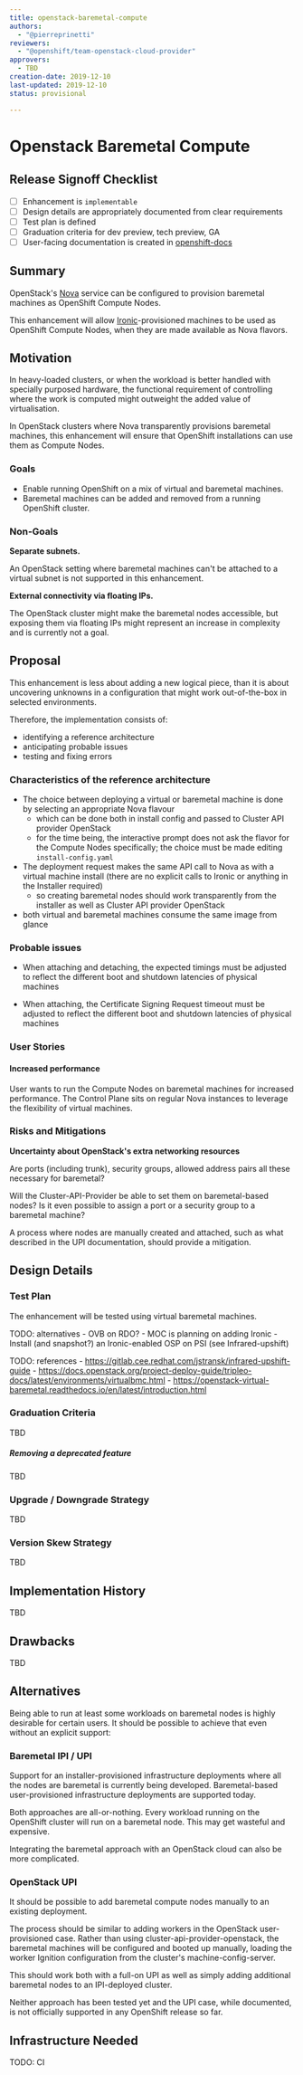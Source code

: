 ```yaml
---
title: openstack-baremetal-compute
authors:
  - "@pierreprinetti"
reviewers:
  - "@openshift/team-openstack-cloud-provider"
approvers:
  - TBD
creation-date: 2019-12-10
last-updated: 2019-12-10
status: provisional

---
```


# Openstack Baremetal Compute

## Release Signoff Checklist

- [ ] Enhancement is `implementable`
- [ ] Design details are appropriately documented from clear requirements
- [ ] Test plan is defined
- [ ] Graduation criteria for dev preview, tech preview, GA
- [ ] User-facing documentation is created in [openshift-docs](https://github.com/openshift/openshift-docs/)

## Summary

OpenStack's [Nova][openstack-nova] service can be configured to provision
baremetal machines as OpenShift Compute Nodes.

This enhancement will allow [Ironic][openstack-ironic]-provisioned machines to
be used as OpenShift Compute Nodes, when they are made available as Nova
flavors.

## Motivation

In heavy-loaded clusters, or when the workload is better handled with specially
purposed hardware, the functional requirement of controlling where the work is
computed might outweight the added value of virtualisation.

In OpenStack clusters where Nova transparently provisions baremetal machines,
this enhancement will ensure that OpenShift installations can use them as
Compute Nodes.

### Goals

* Enable running OpenShift on a mix of virtual and baremetal machines.
* Baremetal machines can be added and removed from a running OpenShift cluster.

### Non-Goals

**Separate subnets.**

An OpenStack setting where baremetal machines can't be attached to a virtual
subnet is not supported in this enhancement.

**External connectivity via floating IPs.**

The OpenStack cluster might make the baremetal nodes accessible, but exposing
them via floating IPs might represent an increase in complexity and is
currently not a goal.

## Proposal

This enhancement is less about adding a new logical piece, than it is about
uncovering unknowns in a configuration that might work out-of-the-box in
selected environments.

Therefore, the implementation consists of:
* identifying a reference architecture
* anticipating probable issues
* testing and fixing errors

### Characteristics of the reference architecture

* The choice between deploying a virtual or baremetal machine is done by selecting an appropriate Nova flavour
  * which can be done both in install config and passed to Cluster API provider OpenStack
  * for the time being, the interactive prompt does not ask the flavor for the Compute Nodes specifically; the choice must be made editing `install-config.yaml`
* The deployment request makes the same API call to Nova as with a virtual machine install (there are no explicit calls to Ironic or anything in the Installer required)
  * so creating baremetal nodes should work transparently from the installer as well as Cluster API provider OpenStack
* both virtual and baremetal machines consume the same image from glance

### Probable issues

* When attaching and detaching, the expected timings must be adjusted to
  reflect the different boot and shutdown latencies of physical machines

* When attaching, the Certificate Signing Request timeout must be adjusted to
  reflect the different boot and shutdown latencies of physical machines

### User Stories

#### Increased performance

User wants to run the Compute Nodes on baremetal machines for increased
performance. The Control Plane sits on regular Nova instances to leverage the
flexibility of virtual machines.

### Risks and Mitigations

**Uncertainty about OpenStack's extra networking resources**

Are ports (including trunk), security groups, allowed address pairs all these necessary for baremetal?

Will the Cluster-API-Provider be able to set them on baremetal-based nodes? Is it even possible to assign a port or a security group to a baremetal machine?

A process where nodes are manually created and attached, such as what described in the UPI documentation, should provide a mitigation.

## Design Details

### Test Plan

The enhancement will be tested using virtual baremetal machines.

TODO: alternatives
	- OVB on RDO?
        - MOC is planning on adding Ironic
	- Install (and snapshot?) an Ironic-enabled OSP on PSI (see Infrared-upshift)


TODO: references
        - https://gitlab.cee.redhat.com/jstransk/infrared-upshift-guide
	- https://docs.openstack.org/project-deploy-guide/tripleo-docs/latest/environments/virtualbmc.html
        - https://openstack-virtual-baremetal.readthedocs.io/en/latest/introduction.html

### Graduation Criteria

TBD

##### Removing a deprecated feature

TBD

### Upgrade / Downgrade Strategy

TBD

### Version Skew Strategy

TBD

## Implementation History

TBD

## Drawbacks

TBD

## Alternatives

Being able to run at least some workloads on baremetal nodes is highly
desirable for certain users. It should be possible to achieve that
even without an explicit support:

### Baremetal IPI / UPI

Support for an installer-provisioned infrastructure deployments where
all the nodes are baremetal is currently being developed.
Baremetal-based user-provisioned infrastructure deployments are
supported today.

Both approaches are all-or-nothing. Every workload running on the
OpenShift cluster will run on a baremetal node. This may get wasteful
and expensive.

Integrating the baremetal approach with an OpenStack cloud can also be
more complicated.


### OpenStack UPI

It should be possible to add baremetal compute nodes manually to an
existing deployment.

The process should be similar to adding workers in the OpenStack
user-provisioned case. Rather than using
cluster-api-provider-openstack, the baremetal machines will be
configured and booted up manually, loading the worker Ignition
configuration from the cluster's machine-config-server.

This should work both with a full-on UPI as well as simply adding
additional baremetal nodes to an IPI-deployed cluster.

Neither approach has been tested yet and the UPI case, while
documented, is not officially supported in any OpenShift release so
far.

## Infrastructure Needed

TODO: CI

[openstack-nova]: https://docs.openstack.org/nova "OpenStack Compute (nova)"
[openstack-ironic]: https://docs.openstack.org/ironic "OpenStack Ironic"
